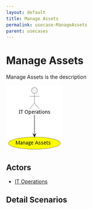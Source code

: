 ```yaml
---
layout: default
title: Manage Assets
permalink: usecase-ManageAssets
parent: usecases
---
```

# Manage Assets

Manage Assets is the description

![Activities Diagram](./Activities.png)

## Actors

* [IT Operations](actor-itops)











## Detail Scenarios





